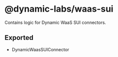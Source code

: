 # @dynamic-labs/waas-sui

Contains logic for Dynamic WaaS SUI connectors.

## Exported

- DynamicWaasSUIConnector
